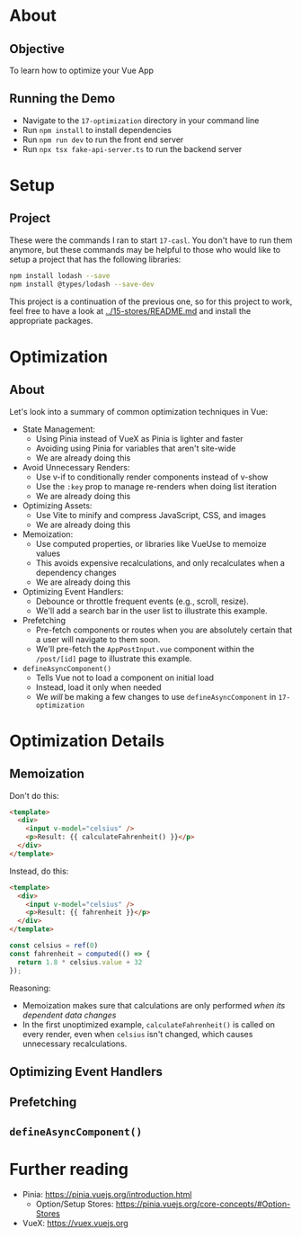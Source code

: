 # About
## Objective
To learn how to optimize your Vue App

## Running the Demo
- Navigate to the `17-optimization` directory in your command line
- Run `npm install` to install dependencies
- Run `npm run dev` to run the front end server
- Run `npx tsx fake-api-server.ts` to run the backend server

# Setup
## Project
These were the commands I ran to start `17-casl`. You don't have to run them anymore, but these commands may be helpful to those who would like to setup a project that has the following libraries:

```bash
npm install lodash --save
npm install @types/lodash --save-dev
```

This project is a continuation of the previous one, so for this project to work, feel free to have a look at [../15-stores/README.md](./../15-stores/README.md) and install the appropriate packages.

# Optimization
## About
Let's look into a summary of common optimization techniques in Vue:
- State Management:
  - Using Pinia instead of VueX as Pinia is lighter and faster
  - Avoiding using Pinia for variables that aren't site-wide
  - We are already doing this
- Avoid Unnecessary Renders:
  - Use v-if to conditionally render components instead of v-show
  - Use the `:key` prop to manage re-renders when doing list iteration
  - We are already doing this
- Optimizing Assets:
  - Use Vite to minify and compress JavaScript, CSS, and images
  - We are already doing this
- Memoization:
  - Use computed properties, or libraries like VueUse to memoize values
  - This avoids expensive recalculations, and only recalculates when a dependency changes
  - We are already doing this
- Optimizing Event Handlers:
  - Debounce or throttle frequent events (e.g., scroll, resize).
  - We'll add a search bar in the user list to illustrate this example.
- Prefetching
  - Pre-fetch components or routes when you are absolutely certain that a user will navigate to them soon.
  - We'll pre-fetch the `AppPostInput.vue` component within the `/post/[id]` page to illustrate this example.
- `defineAsyncComponent()`
  - Tells Vue not to load a component on initial load
  - Instead, load it only when needed
  - We *will* be making a few changes to use `defineAsyncComponent` in `17-optimization`

# Optimization Details
## Memoization
Don't do this:
```html
<template>
  <div>
    <input v-model="celsius" />
    <p>Result: {{ calculateFahrenheit() }}</p>
  </div>
</template>
```

Instead, do this:
```html
<template>
  <div>
    <input v-model="celsius" />
    <p>Result: {{ fahrenheit }}</p>
  </div>
</template>
```
```js
const celsius = ref(0)
const fahrenheit = computed(() => {
  return 1.8 * celsius.value + 32
});
```

Reasoning:
- Memoization makes sure that calculations are only performed *when its dependent data changes*
- In the first unoptimized example, `calculateFahrenheit()` is called on every render, even when `celsius` isn't changed, which causes unnecessary recalculations. 

## Optimizing Event Handlers

## Prefetching 

## `defineAsyncComponent()`

# Further reading
- Pinia: https://pinia.vuejs.org/introduction.html
  - Option/Setup Stores: https://pinia.vuejs.org/core-concepts/#Option-Stores
- VueX: https://vuex.vuejs.org
